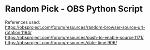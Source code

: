 # Random Pick - OBS Python Script  

References used:  
https://obsproject.com/forum/resources/random-browser-source-url-rotation.1194/  
https://obsproject.com/forum/resources/push-to-enable-source.1171/  
https://obsproject.com/forum/resources/date-time.906/  
